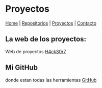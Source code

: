 # Proyectos
[Home](index.md) | [Repositorios](repositorios) | [Proyectos](proyectos) | [Contacto](contacto)

## La web de los proyectos:
Web de proyectos [H4ckS0r7](https://h4cks0r7.github.io/)

## Mi GitHub 
donde estan todas las herramientas [GitHub](https://github.com/S3RGI09?tab=repositories)
